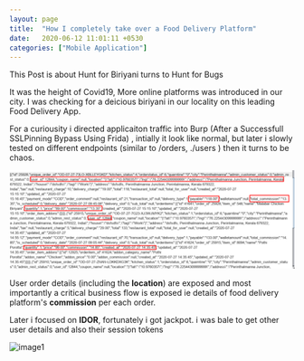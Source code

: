 ```yaml
---
layout: page
title:  "How I completely take over a Food Delivery Platform"
date:   2020-06-12 11:01:11 +0530
categories: ["Mobile Application"]
---
```

This Post is about Hunt for Biriyani turns to Hunt for Bugs

It was the  height of Covid19, More online platforms was introduced in our city. I was checking for a deicious biriyani in our locality on this leading Food Delivery App. 

For a curiousity i directed applicaiton traffic into Burp (After a Successfull SSLPinning Bypass Using Frida) , intially it look like normal, but later i slowly tested on different endpoints (similar to /orders, ./users ) then it turns to be chaos. 

![image1](/assets/img/others-order.png)

 User order details (including the **location**) are exposed and most importantly a critical business flow is exposed ie details of food delivery platform's **commission** per each order.  

Later i focused on **IDOR**, fortunately i got jackpot. i was bale to get other user details and also their session tokens $$$$

![image1](/assets/img/user-info-2.png)
